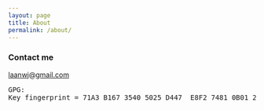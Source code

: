 ```yaml
---
layout: page
title: About
permalink: /about/
---
```


### Contact me

[laanwj@gmail.com](mailto:laanwj@gmail.com)
<pre>
GPG:
Key fingerprint = 71A3 B167 3540 5025 D447  E8F2 7481 0B01 2346 C9A6
</pre>

